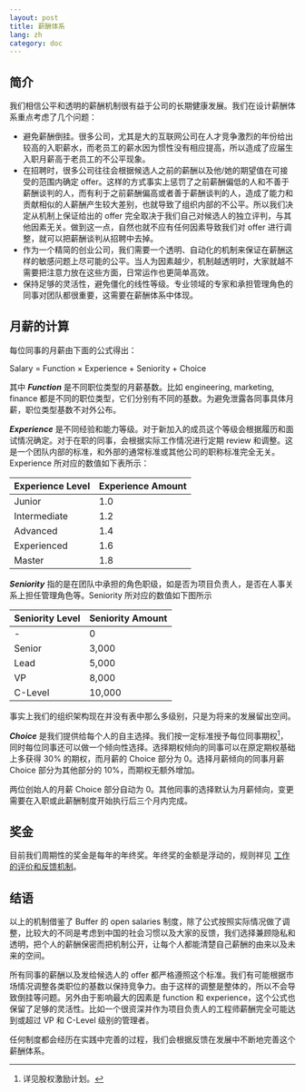```yaml
---
layout: post
title: 薪酬体系
lang: zh
category: doc
---
```


## 简介

我们相信公平和透明的薪酬机制很有益于公司的长期健康发展。我们在设计薪酬体系重点考虑了几个问题：

* 避免薪酬倒挂。很多公司，尤其是大的互联网公司在人才竞争激烈的年份给出较高的入职薪水，而老员工的薪水因为惯性没有相应提高，所以造成了应届生入职月薪高于老员工的不公平现象。
* 在招聘时，很多公司往往会根据候选人之前的薪酬以及他/她的期望值在可接受的范围内确定 offer。这样的方式事实上惩罚了之前薪酬偏低的人和不善于薪酬谈判的人，而有利于之前薪酬偏高或者善于薪酬谈判的人，造成了能力和贡献相似的人薪酬产生较大差别，也就导致了组织内部的不公平。所以我们决定从机制上保证给出的 offer 完全取决于我们自己对候选人的独立评判，与其他因素无关。做到这一点，自然也就不应有任何因素导致我们对 offer 进行调整，就可以把薪酬谈判从招聘中去掉。
* 作为一个精简的创业公司，我们需要一个透明、自动化的机制来保证在薪酬这样的敏感问题上尽可能的公平。当人为因素越少，机制越透明时，大家就越不需要把注意力放在这些方面，日常运作也更简单高效。
* 保持足够的灵活性，避免僵化的线性等级。专业领域的专家和承担管理角色的同事对团队都很重要，这需要在薪酬体系中体现。

## 月薪的计算

每位同事的月薪由下面的公式得出：

Salary = Function × Experience + Seniority + Choice

其中 ***Function*** 是不同职位类型的月薪基数。比如 engineering, marketing, finance 都是不同的职位类型，它们分别有不同的基数。为避免泄露各同事具体月薪，职位类型基数不对外公布。

***Experience*** 是不同经验和能力等级。对于新加入的成员这个等级会根据履历和面试情况确定。对于在职的同事，会根据实际工作情况进行定期 review 和调整。这是一个团队内部的标准，和外部的通常标准或其他公司的职称标准完全无关。Experience 所对应的数值如下表所示：

Experience Level | Experience Amount
-----------------|------------------
Junior           | 1.0
Intermediate     | 1.2
Advanced         | 1.4
Experienced      | 1.6
Master           | 1.8

***Seniority*** 指的是在团队中承担的角色职级，如是否为项目负责人，是否在人事关系上担任管理角色等。Seniority 所对应的数值如下图所示

Seniority Level	| Seniority Amount
----------------|-----------------
-               | 0
Senior          | 3,000
Lead            | 5,000
VP              | 8,000
C-Level         | 10,000

事实上我们的组织架构现在并没有表中那么多级别，只是为将来的发展留出空间。

***Choice*** 是我们提供给每个人的自主选择。我们按一定标准授予每位同事期权[^1]，同时每位同事还可以做一个倾向性选择。选择期权倾向的同事可以在原定期权基础上多获得 30% 的期权，而月薪的 Choice 部分为 0。选择月薪倾向的同事月薪 Choice 部分为其他部分的 10%，而期权无额外增加。

两位创始人的月薪 Choice 部分自动为 0。其他同事的选择默认为月薪倾向，变更需要在入职或此薪酬制度开始执行后三个月内完成。

## 奖金

目前我们周期性的奖金是每年的年终奖。年终奖的金额是浮动的，规则祥见 [工作的评价和反馈机制](perf-review.html)。

## 结语

以上的机制借鉴了 Buffer 的 open salaries 制度，除了公式按照实际情况做了调整，比较大的不同是考虑到中国的社会习惯以及大家的反馈，我们选择兼顾隐私和透明，把个人的薪酬保密而把机制公开，让每个人都能清楚自己薪酬的由来以及未来的空间。

所有同事的薪酬以及发给候选人的 offer 都严格遵照这个标准。我们有可能根据市场情况调整各类职位的基数以保持竞争力。由于这样的调整是整体的，所以不会导致倒挂等问题。另外由于影响最大的因素是 function 和 experience，这个公式也保留了足够的灵活性。比如一个很资深并作为项目负责人的工程师薪酬完全可能达到或超过 VP 和 C-Level 级别的管理者。

任何制度都会经历在实践中完善的过程，我们会根据反馈在发展中不断地完善这个薪酬体系。

[^1]: 详见股权激励计划。